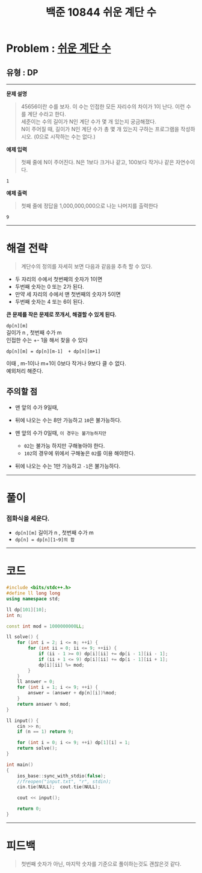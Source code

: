 ﻿---
title: 백준 10844 쉬운 계단 수
#date: 2020-00-00-00:00
categories:
- PS

tags:
- baekjoon
- PS
- Problem Solve
- DP
---

<!-- 문제 번호 -->

# Problem : [쉬운 계단 수](https://www.acmicpc.net/problem/10844)
## 유형 : DP

---


**문제 설명**

> 45656이란 수를 보자.
이 수는 인접한 모든 자리수의 차이가 1이 난다. 이런 수를 계단 수라고 한다.  
세준이는 수의 길이가 N인 계단 수가 몇 개 있는지 궁금해졌다.  
N이 주어질 때, 길이가 N인 계단 수가 총 몇 개 있는지 구하는 프로그램을 작성하시오. (0으로 시작하는 수는 없다.)  


**예제 입력**

> 첫째 줄에 N이 주어진다. N은 1보다 크거나 같고, 100보다 작거나 같은 자연수이다.

```
1
```

**예제 출력**

> 첫째 줄에 정답을 1,000,000,000으로 나눈 나머지를 출력한다

```
9
```

---


# 해결 전략

> 계단수의 정의를 자세히 보면 다음과 같음을 추측 할 수 있다.
* 두 자리의 수에서 첫번째의 숫자가 1이면
* 두번째 숫자는 0 또는 2가 된다.
* 만약 세 자리의 수에서 맨 첫번째의 숫자가 5이면
* 두번째 숫자는 4 또는 6이 된다.

**큰 문제를 작은 문제로 쪼개서, 해결할 수 있게 된다.**

>
`dp[n][m]`  
길이가 n , 첫번째 수가 m  
인접한 수는 +- 1을 해서 찾을 수 있다  

>
`dp[n][m] = dp[n][m-1]  + dp[n][m+1]`  

> 
이때 , m-1이나 m+1이 0보다 작거나 9보다 클 수 없다.  
예외처리 해준다.



## 주의할 점

* 맨 앞의 수가 9일때, 
* 뒤에 나오는 수는 8만 가능하고 `10`은 불가능하다.
  
* 맨 앞의 수가 0일때, `이 경우는 불가능하지만`
	* `02`는 불가능 하지만 구해놓아야 한다.
	* `102`의 경우에 위에서 구해놓은 `02`를 이용 해야한다.
* 뒤에 나오는 수는 1만 가능하고 `-1`은 불가능하다.

---



# 풀이

### 점화식을 세운다.
* `dp[n][m]` 길이가 n , 첫번째 수가 m  
* `dp[n] = dp[n][1~9]의 합`

---

# 코드

```c++
#include <bits/stdc++.h>
#define ll long long
using namespace std;

ll dp[101][10];
int n;

const int mod = 1000000000LL;

ll solve() {
    for (int i = 2; i <= n; ++i) {
        for (int ii = 0; ii <= 9; ++ii) {
            if (ii - 1 >= 0) dp[i][ii] += dp[i - 1][ii - 1];
            if (ii + 1 <= 9) dp[i][ii] += dp[i - 1][ii + 1];
            dp[i][ii] %= mod;
        }
    }
    ll answer = 0;
    for (int i = 1; i <= 9; ++i) {
        answer = (answer + dp[n][i])%mod;
    }
    return answer % mod;
}

ll input() {
    cin >> n;
    if (n == 1) return 9;

    for (int i = 0; i <= 9; ++i) dp[1][i] = 1;
    return solve();
}

int main()
{
    ios_base::sync_with_stdio(false);
    //freopen("input.txt", "r", stdin);
    cin.tie(NULL);  cout.tie(NULL);

    cout << input();

    return 0;
}
```


---


# 피드백


> 첫번째 숫자가 아닌, 마지막 숫자를 기준으로 풀이하는것도 괜찮은것 같다.
